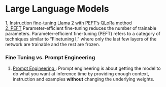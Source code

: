 # Large Language Models
[1, Instruction fine-tuning Llama 2 with PEFT’s QLoRa method](https://github.com/nestor-sun/llm/blob/main/demo/fine-tune.py) <br/>
[2, PEFT](https://github.com/nestor-sun/llm/blob/main/demo/peft-fine-tune.py)
Parameter-efficient fine-tuning reduces the number of trainable parameters. Parameter-efficient fine-tuning (PEFT) refers to a category of techniques similar to “Finetuning I,” where only the last few layers of the network are trainable and the rest are frozen.

### Fine Tuning vs. Prompt Engineering 
1. <u>Prompt Engineering </u>: Prompt engineering is about getting the model to do what you want at inference time by providing enough context, instruction and examples **without** changing the underlying weights.
